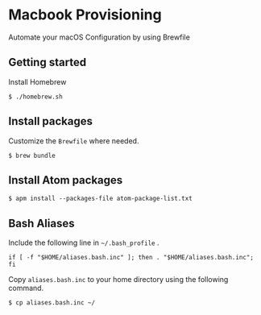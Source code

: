 # Macbook Provisioning

Automate your macOS Configuration by using Brewfile

## Getting started

Install Homebrew

```
$ ./homebrew.sh
```

## Install packages

Customize the `Brewfile` where needed.

```
$ brew bundle
```

## Install Atom packages

```
$ apm install --packages-file atom-package-list.txt
```
## Bash Aliases

Include the following line in `~/.bash_profile` .

```
if [ -f "$HOME/aliases.bash.inc" ]; then . "$HOME/aliases.bash.inc"; fi
```

Copy `aliases.bash.inc` to your home directory using the following command.

```
$ cp aliases.bash.inc ~/
```
